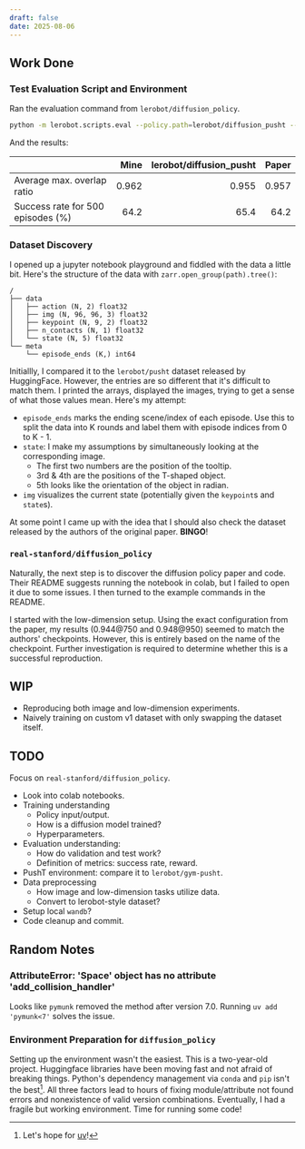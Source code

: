 ```yaml
---
draft: false
date: 2025-08-06
---
```


## Work Done

### Test Evaluation Script and Environment

Ran the evaluation command from `lerobot/diffusion_policy`.

```sh
python -m lerobot.scripts.eval --policy.path=lerobot/diffusion_pusht --output_dir ./output --env.type=pusht --eval.n_episodes=500 --eval.batch_size=50
```

And the results:

|                                   |  Mine | lerobot/diffusion_pusht | Paper |
| --------------------------------- | ----: | ----------------------: | ----: |
| Average max. overlap ratio        | 0.962 |                   0.955 | 0.957 |
| Success rate for 500 episodes (%) |  64.2 |                    65.4 |  64.2 |

### Dataset Discovery

I opened up a jupyter notebook playground and fiddled with the data a little bit. Here's the structure of the data with `zarr.open_group(path).tree()`:

```
/
├── data
│   ├── action (N, 2) float32
│   ├── img (N, 96, 96, 3) float32
│   ├── keypoint (N, 9, 2) float32
│   ├── n_contacts (N, 1) float32
│   └── state (N, 5) float32
└── meta
    └── episode_ends (K,) int64
```

Initiallly, I compared it to the `lerobot/pusht` dataset released by HuggingFace. However, the entries are so different that it's difficult to match them. I printed the arrays, displayed the images, trying to get a sense of what those values mean. Here's my attempt:

- `episode_ends` marks the ending scene/index of each episode. Use this to split the data into K rounds and label them with episode indices from 0 to K - 1.
- `state`: I make my assumptions by simultaneously looking at the corresponding image.
    - The first two numbers are the position of the tooltip.
    - 3rd & 4th are the positions of the T-shaped object.
    - 5th looks like the orientation of the object in radian.
- `img` visualizes the current state (potentially given the `keypoint`s and `state`s).

At some point I came up with the idea that I should also check the dataset released by the authors of the original paper. **BINGO**!

### `real-stanford/diffusion_policy`

Naturally, the next step is to discover the diffusion policy paper and code. Their README suggests running the notebook in colab, but I failed to open it due to some issues. I then turned to the example commands in the README.

I started with the low-dimension setup. Using the exact configuration from the paper, my results (0.944@750 and 0.948@950) seemed to match the authors' checkpoints. However, this is entirely based on the name of the checkpoint. Further investigation is required to determine whether this is a successful reproduction.

## WIP

- Reproducing both image and low-dimension experiments.
- Naively training on custom v1 dataset with only swapping the dataset itself.

## TODO

Focus on `real-stanford/diffusion_policy`.

- Look into colab notebooks.
- Training understanding
    - Policy input/output.
    - How is a diffusion model trained?
    - Hyperparameters.
- Evaluation understanding:
    - How do validation and test work?
    - Definition of metrics: success rate, reward.
- PushT environment: compare it to `lerobot/gym-pusht`.
- Data preprocessing
    - How image and low-dimension tasks utilize data.
    - Convert to lerobot-style dataset?
- Setup local `wandb`?
- Code cleanup and commit.

## Random Notes

### AttributeError: 'Space' object has no attribute 'add_collision_handler'

Looks like `pymunk` removed the method after version 7.0. Running `uv add 'pymunk<7'` solves the issue.

### Environment Preparation for `diffusion_policy`

Setting up the environment wasn't the easiest. This is a two-year-old project. Huggingface libraries have been moving fast and not afraid of breaking things. Python's dependency management via `conda` and `pip` isn't the best[^1]. All three factors lead to hours of fixing module/attribute not found errors and nonexistence of valid version combinations. Eventually, I had a fragile but working environment. Time for running some code!

[^1]: Let's hope for [uv](https://docs.astral.sh/uv/)!
